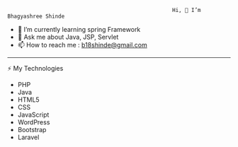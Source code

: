                                                         Hi, 👋 I’m Bhagyashree Shinde 

- 🌱 I’m currently learning spring Framework
- 💬 Ask me about Java, JSP, Servlet
- 📫 How to reach me : b18shinde@gmail.com
<hr>
⚡ My Technologies

- PHP
- Java
- HTML5
- CSS
- JavaScript
- WordPress
- Bootstrap
- Laravel
